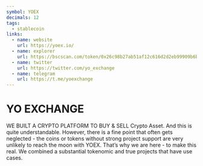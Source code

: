 ```yaml
---
symbol: YOEX
decimals: 12
tags:
  - stablecoin
links:
  - name: website
    url: https://yoex.io/
  - name: explorer
    url: https://bscscan.com/token/0x26c98b27ab51af12c616d2d2eb99909b6bde6dde
  - name: twitter
    url: https://twitter.com/yo_exchange
  - name: telegram
    url: https://t.me/yoexchange
---
```


# YO EXCHANGE

WE BUILT A CRYPTO PLATFORM TO BUY & SELL Crypto Asset. And this is quite understandable. However, there is a fine point that often gets neglected - the coins or tokens without strong project support are very unlikely to reach the moon with YOEX. That’s why we are here - to make this real. We combined a substantial tokenomic and true projects that have use cases.
